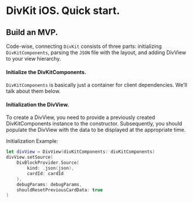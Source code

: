 # DivKit iOS. Quick start.
## Build an MVP.
Code-wise, connecting ```DivKit``` consists of three parts: initializing ```DivKitComponents```, parsing the ```JSON``` file with the layout, and adding DivView to your view hierarchy.
#### Initialize the DivKitComponents.
```DivKitComponents``` is basically just a container for client dependencies. We'll talk about them below.
#### Initialization the DivView.
To create a DivView, you need to provide a previously created DivKitComponents instance to the constructor. Subsequently, you should populate the DivView with the data to be displayed at the appropriate time.

Initialization Example:
```Swift
let divView = DivView(divKitComponents: divKitComponents)
divView.setSource(
    DivBlockProvider.Source(
        kind: .json(json),
        cardId: cardId
    ),
    debugParams: debugParams,
    shouldResetPreviousCardData: true
)
```


